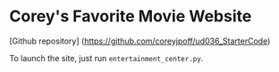 # Corey's Favorite Movie Website
[Github repository] (https://github.com/coreyjpoff/ud036_StarterCode)

To launch the site, just run `entertainment_center.py`.
